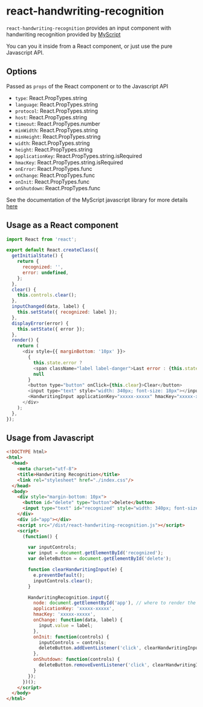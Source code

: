 # react-handwriting-recognition

`react-handwriting-recognition` provides an input component with handwriting recognition provided by [MyScript](http://myscript.com/)

You can you it inside from a React component, or just use the pure Javascript API.

## Options

Passed as `props` of the React component or to the Javascript API

* `type`: React.PropTypes.string
* `language`: React.PropTypes.string
* `protocol`: React.PropTypes.string
* `host`: React.PropTypes.string
* `timeout`: React.PropTypes.number
* `minWidth`: React.PropTypes.string
* `minHeight`: React.PropTypes.string
* `width`: React.PropTypes.string
* `height`: React.PropTypes.string
* `applicationKey`: React.PropTypes.string.isRequired
* `hmacKey`: React.PropTypes.string.isRequired
* `onError`: React.PropTypes.func
* `onChange`: React.PropTypes.func
* `onInit`: React.PropTypes.func
* `onShutdown`: React.PropTypes.func

See the documentation of the MyScript javascript library for more details [here](http://doc.myscript.com/MyScriptCloud/3.0.0/myscript-web.html)

## Usage as a React component

```javascript
import React from 'react';

export default React.createClass({
  getInitialState() {
    return {
      recognized: '',
      error: undefined,
    };
  },
  clear() {
    this.controls.clear();
  },
  inputChanged(data, label) {
    this.setState({ recognized: label });
  },
  displayError(error) {
    this.setState({ error });
  },
  render() {
    return (
      <div style={{ marginBottom: '10px' }}>
        {
          this.state.error ?
          <span className="label label-danger">Last error : {this.state.error}</span> :
          null
        }
        <button type="button" onClick={this.clear}>Clear</button>
        <input type="text" style="width: 340px; font-size: 18px"></input>
        <HandwritingInput applicationKey="xxxxx-xxxxx" hmacKey="xxxxx-xxxxx" onChange={this.inputChanged} onError={this.displayError} onInit={(controls) => this.controls = controls} />
      </div>
    );
  },
});
```

## Usage from Javascript

```html
<!DOCTYPE html>
<html>
  <head>
    <meta charset="utf-8">
    <title>Handwriting Recognition</title>
    <link rel="stylesheet" href="./index.css"/>
  </head>
  <body>
    <div style="margin-bottom: 10px">
      <button id="delete" type="button">Delete</button>
      <input type="text" id="recognized" style="width: 340px; font-size: 18px"></input>
    </div>
    <div id="app"></div>
    <script src="/dist/react-handwriting-recognition.js"></script>
    <script>
      (function() {

        var inputControls;
        var input = document.getElementById('recognized');
        var deleteButton = document.getElementById('delete');

        function clearHandwritingInput(e) {
          e.preventDefault();
          inputControls.clear();
        }

        HandwritingRecognition.input({
          node: document.getElementById('app'), // where to render the handwriting recognition input
          applicationKey: 'xxxxx-xxxxx',
          hmacKey: 'xxxxx-xxxxx',
          onChange: function(data, label) {
            input.value = label;
          },
          onInit: function(controls) {
            inputControls = controls;
            deleteButton.addEventListener('click', clearHandwritingInput);
          },
          onShutdown: function(controls) {
            deleteButton.removeEventListener('click', clearHandwritingInput);
          }
        });
      })();
    </script>
  </body>
</html>
```
